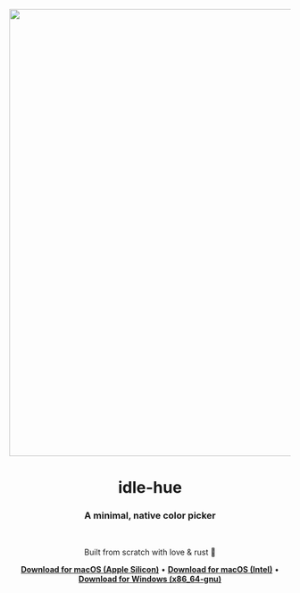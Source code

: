 <p align="center">
  <a href="#">
    <img width="3616" height="800" alt="Frame 4" src="https://github.com/user-attachments/assets/512080a9-16ce-4f4e-bf48-f5ed3aaca4fd" />
  </a>
</p>

<h1 align="center">
  idle-hue
</h1>

<h3 align="center">
    A minimal, native color picker
</h3>

<br>

<p align="center">
  Built from scratch with love & rust 🌱
</p>

<div align="center">
  <p>
    <strong><a href="https://apps.cyypher.com/idle-hue/download/macos-arm/latest">Download for macOS (Apple Silicon)</a></strong> •
    <strong><a href="https://apps.cyypher.com/idle-hue/download/macos-intel/latest">Download for macOS (Intel)</a></strong> •
    <strong><a href="https://apps.cyypher.com/idle-hue/download/windows-x86_64-gnu/latest">Download for Windows (x86_64-gnu)</a></strong>
  </p>
</div>
